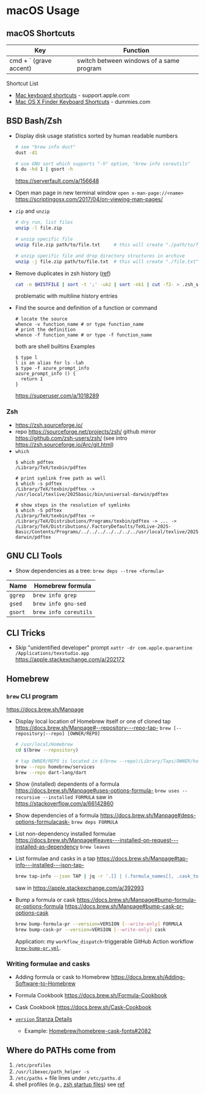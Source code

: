 # macOS Usage

## macOS Shortcuts

| Key                    | Function                                   |
| ---------------------- | ------------------------------------------ |
| cmd + ` (grave accent) | switch between windows of a same program   |

Shortcut List
 * [Mac keyboard shortcuts](https://support.apple.com/en-us/HT201236) - support.apple.com
 * [Mac OS X Finder Keyboard Shortcuts](https://www.dummies.com/computers/macs/macbook/mac-os-x-finder-keyboard-shortcuts/) - dummies.com

<!-- # bash -->
<!-- # zsh -->
## BSD Bash/Zsh

- Display disk usage statistics sorted by human readable numbers
  ```bash
  # see "brew info dust"
  dust -d1

  # use GNU sort which supports "-h" option, "brew info coreutils"
  $ du -hd 1 | gsort -h
  ```
  https://serverfault.com/a/156648

- Open man page in new terminal window
  `open x-man-page://<name>`
  https://scriptingosx.com/2017/04/on-viewing-man-pages/

- `zip` and `unzip`
    ```bash
    # dry run, list files
    unzip -l file.zip

    # unzip specific file
    unzip file.zip path/to/file.txt     # this will create "./path/to/file.txt"

    # unzip specific file and drop directory structures in archive
    unzip -j file.zip path/to/file.txt  # this will create "./file.txt"
    ```

- Remove duplicates in zsh history ([ref](https://qr.ae/pNk9yZ))
  ```bash
  cat -n $HISTFILE | sort -t ';' -uk2 | sort -nk1 | cut -f2- > .zsh_short_history
  ```
  problematic with multiline history entries

- Find the source and definition of a function or command
  ```shell
  # locate the source
  whence -v function_name # or type function_name
  # print the definition
  whence -f function_name # or type -f function_name
  ```
  both are shell builtins
  Examples
  ```
  $ type l
  l is an alias for ls -lah
  $ type -f azure_prompt_info
  azure_prompt_info () {
    return 1
  }
  ```
  https://superuser.com/a/1018289


### Zsh

- https://zsh.sourceforge.io/
- repo https://sourceforge.net/projects/zsh/
  github mirror https://github.com/zsh-users/zsh/
  (see intro https://zsh.sourceforge.io/Arc/git.html)
- `which`
  ```shell
  $ which pdftex
  /Library/TeX/texbin/pdftex

  # print symlink free path as well
  $ which -s pdftex
  /Library/TeX/texbin/pdftex -> /usr/local/texlive/2025basic/bin/universal-darwin/pdftex

  # show steps in the resolution of symlinks
  $ which -S pdftex
  /Library/TeX/texbin/pdftex -> /Library/TeX/Distributions/Programs/texbin/pdftex -> ... ->
  /Library/TeX/Distributions/.FactoryDefaults/TeXLive-2025-Basic/Contents/Programs/../../../../../../../usr/local/texlive/2025basic/bin/universal-darwin/pdftex
  ```

## GNU CLI Tools
* Show dependencies as a tree: `brew deps --tree <formula>`

| Name    | Homebrew formula    |
| ------- | ------------------- |
| `ggrep` | `brew info grep`    |
| `gsed`  | `brew info gnu-sed` |
| `gsort` | `brew info coreutils` |


## CLI Tricks

- Skip "unidentified developer" prompt
  `xattr -dr com.apple.quarantine /Applications/texstudio.app`
  https://apple.stackexchange.com/a/202172

## Homebrew

### `brew` CLI program

https://docs.brew.sh/Manpage

- Display local location of Homebrew itself or one of cloned tap
  https://docs.brew.sh/Manpage#--repository---repo-tap-
  `brew [--repository|--repo] [OWNER/REPO]`
  ```bash
  # /usr/local/Homebrew
  cd $(brew --repository)

  # tap OWNER/REPO is located in $(brew --repo)/Library/Taps/OWNER/homebrew-REPO
  brew --repo homebrew/services
  brew --repo dart-lang/dart
  ```

- Show (installed) dependents of a formula
  https://docs.brew.sh/Manpage#uses-options-formula-
  `brew uses --recursive --installed FORMULA`
  saw in https://stackoverflow.com/a/66142860

- Show dependencies of a formula
  https://docs.brew.sh/Manpage#deps-options-formulacask-
  `brew deps FORMULA`

- List non-dependency installed formulae
  https://docs.brew.sh/Manpage#leaves---installed-on-request---installed-as-dependency
  `brew leaves`

- List formulae and casks in a tap
  https://docs.brew.sh/Manpage#tap-info---installed---json-tap-
  ```bash
  brew tap-info --json TAP | jq -r '.[] | (.formula_names[], .cask_tokens[])'
  ```
  saw in https://apple.stackexchange.com/a/392993

- Bump a formula or cask
  https://docs.brew.sh/Manpage#bump-formula-pr-options-formula
  https://docs.brew.sh/Manpage#bump-cask-pr-options-cask
  ```bash
  brew bump-formula-pr --version=VERSION [--write-only] FORMULA
  brew bump-cask-pr --version=VERSION [--write-only] cask
  ```
  Application: my `workflow_dispatch`-triggerable GitHub Action workflow [`brew-bump-pr.yml`][brew-bump-pr.yml].

  [brew-bump-pr.yml]: https://github.com/muzimuzhi/hello-github-actions/blob/main/.github/workflows/brew-bump-pr.yml

### Writing formulae and casks

- Adding formula or cask to Homebrew
  https://docs.brew.sh/Adding-Software-to-Homebrew
- Formula Cookbook
  https://docs.brew.sh/Formula-Cookbook
- Cask Cookbook
  https://docs.brew.sh/Cask-Cookbook

- [`version` Stanza Details](https://github.com/Homebrew/homebrew-cask/blob/master/doc/cask_language_reference/stanzas/version.md)
  - Example: [Homebrew/homebrew-cask-fonts#2082](https://github.com/Homebrew/homebrew-cask-fonts/issues/2082)


## Where do PATHs come from

1. `/etc/profiles`
1. `/usr/libexec/path_helper -s`
1. `/etc/paths` + file lines under `/etc/paths.d`
1. shell profiles (e.g., [zsh startup files](http://zsh.sourceforge.net/Doc/Release/Files.html#Startup_002fShutdown-Files))
see [ref](https://scriptingosx.com/2017/05/where-paths-come-from/)
